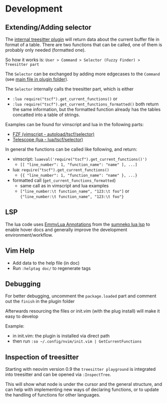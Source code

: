 # Development

## Extending/Adding selector

The [internal treesitter plugin](./lua/tscf/init.lua) will return data about the current buffer file in format of a table.
There are two functions that can be called, one of them is probably only needed (formatted one).

So how it works is: `User > Command > Selector (Fuzzy Finder) > Treesitter part`

The `Selector` can be exchanged by adding more edgecases to the `Command` (see [main file in plugin folder](./plugin/tscf.vim)).

The `Selector` internally calls the treesitter part, which is either
* `:lua require("tscf").get_current_functions()` or
* `:lua require("tscf").get_current_functions_formatted()`
both return the same information, but the formatted function already has the tables concatted into a table of strings.

Examples can be found for vimscript and lua in the following parts:
* [FZF (vimscript - autoload/tscf/selector)](./autoload/tscf/selector/fzf.vim)
* [Telescope (lua - lua/tscf/selector)](./lua/tscf/selector/telescope.lua)

In general the functions can be called like following, and return:
* vimscript: `luaeval('require("tscf").get_current_functions()')`
  * `[[ "line_number": 1, "function_name": "name" ], ...]`
* lua: `require("tscf").get_current_functions()`
  * `{{ "line_number": 1, "function_name": "name" }, ...}`
* formatted call (`get_current_functions_formatted`)
  * same call as in vimscript and lua examples
  * `["line_number:\t function_name", "123:\t foo"]` or `{"line_number:\t function_name", "123:\t foo"}`


## LSP

The lua code uses [EmmyLua Annotations](https://github.com/sumneko/lua-language-server/wiki/EmmyLua-Annotations)
from the [sumneko lua lsp](https://github.com/sumneko/lua-language-server)
to enable hover docs and generally improve the development environment/workflow.


## Vim Help

* Add data to the help file (in doc)
* Run `:helptag doc/` to regenerate tags


## Debugging

For better debugging, uncomment the `package.loaded` part and comment out the `finish` in the plugin folder

Afterwards resourcing the files or init.vim (with the plug install) will make it easy to develop

Example:
* in init.vim: the plugin is installed via direct path
* then run `:so ~/.config/nvim/init.vim | GetCurrentFunctions`


## Inspection of treesitter

Starting with neovim version 0.9 the `treesitter playground` is integrated into treesitter and can be opened via `:InspectTree`.

This will show what node is under the cursor and the general structure, and can help with implementing new ways of declaring functions,
or to update the handling of functions for other languages.
